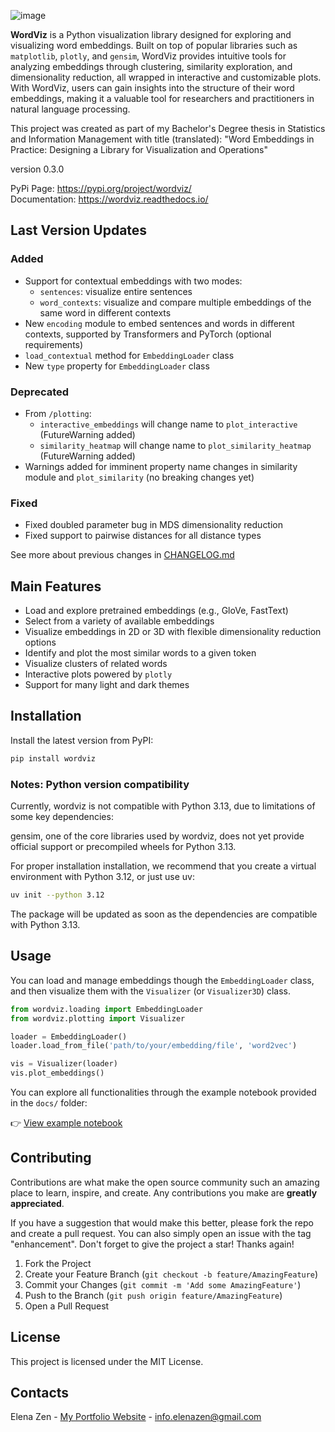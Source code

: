 ![image](https://github.com/elena563/wordviz/blob/master/images/logo.png)

**WordViz** is a Python visualization library designed for exploring and visualizing word embeddings. Built on top of popular libraries such as `matplotlib`, `plotly`, and `gensim`, WordViz provides intuitive tools for analyzing embeddings through clustering, similarity exploration, and dimensionality reduction, all wrapped in interactive and customizable plots.
With WordViz, users can gain insights into the structure of their word embeddings, making it a valuable tool for researchers and practitioners in natural language processing.

This project was created as part of my Bachelor's Degree thesis in Statistics and Information Management with title (translated): "Word Embeddings in Practice: Designing a Library for Visualization and Operations"

version 0.3.0

PyPi Page: https://pypi.org/project/wordviz/  
Documentation: https://wordviz.readthedocs.io/

## Last Version Updates
### Added
- Support for contextual embeddings with two modes:
  * `sentences`: visualize entire sentences
  * `word_contexts`: visualize and compare multiple embeddings of the same word in different contexts
- New `encoding` module to embed sentences and words in different contexts, supported by Transformers and PyTorch (optional requirements)
- `load_contextual` method for `EmbeddingLoader` class
- New `type` property for `EmbeddingLoader` class

### Deprecated
- From `/plotting`:
  * `interactive_embeddings` will change name to `plot_interactive` (FutureWarning added)
  * `similarity_heatmap` will change name to `plot_similarity_heatmap` (FutureWarning added)
- Warnings added for imminent property name changes in similarity module and `plot_similarity` (no breaking changes yet)

### Fixed
- Fixed doubled parameter bug in MDS dimensionality reduction
- Fixed support to pairwise distances for all distance types

See more about previous changes in [CHANGELOG.md](CHANGELOG.md)


## Main Features

- Load and explore pretrained embeddings (e.g., GloVe, FastText)
- Select from a variety of available embeddings
- Visualize embeddings in 2D or 3D with flexible dimensionality reduction options
- Identify and plot the most similar words to a given token
- Visualize clusters of related words
- Interactive plots powered by `plotly`
- Support for many light and dark themes


## Installation

Install the latest version from PyPI:

```bash
pip install wordviz
```

### Notes: Python version compatibility

Currently, wordviz is not compatible with Python 3.13, due to limitations of some key dependencies:

gensim, one of the core libraries used by wordviz, does not yet provide official support or precompiled wheels for Python 3.13.

For proper installation installation, we recommend that you create a virtual environment with Python 3.12, or just use uv:

```bash
uv init --python 3.12
```

The package will be updated as soon as the dependencies are compatible with Python 3.13.


## Usage

You can load and manage embeddings though the `EmbeddingLoader` class, and then visualize them with the `Visualizer` (or `Visualizer3D`) class.

```python
from wordviz.loading import EmbeddingLoader
from wordviz.plotting import Visualizer

loader = EmbeddingLoader()
loader.load_from_file('path/to/your/embedding/file', 'word2vec')

vis = Visualizer(loader)
vis.plot_embeddings()
```

You can explore all functionalities through the example notebook provided in the `docs/` folder:

👉 [View example notebook](docs/example.ipynb)


## Contributing

Contributions are what make the open source community such an amazing place to learn, inspire, and create. Any contributions you make are **greatly appreciated**.

If you have a suggestion that would make this better, please fork the repo and create a pull request. You can also simply open an issue with the tag "enhancement".
Don't forget to give the project a star! Thanks again!

1. Fork the Project
2. Create your Feature Branch (`git checkout -b feature/AmazingFeature`)
3. Commit your Changes (`git commit -m 'Add some AmazingFeature'`)
4. Push to the Branch (`git push origin feature/AmazingFeature`)
5. Open a Pull Request


## License

This project is licensed under the MIT License.


## Contacts

Elena Zen - [My Portfolio Website](https://elenazen.it) - info.elenazen@gmail.com